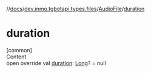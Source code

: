 //[docs](../../../index.md)/[dev.inmo.tgbotapi.types.files](../index.md)/[AudioFile](index.md)/[duration](duration.md)



# duration  
[common]  
Content  
open override val [duration](duration.md): [Long](https://kotlinlang.org/api/latest/jvm/stdlib/kotlin/-long/index.html)? = null  



